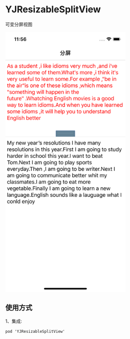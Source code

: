 # YJResizableSplitView
可变分屏视图
<div align="left">
<img src="https://github.com/LYajun/YJResizableSplitView/blob/master/Assets/Shot1.png" width ="375" height ="812" >

## 使用方式

1、集成:

```
pod 'YJResizableSplitView'
```